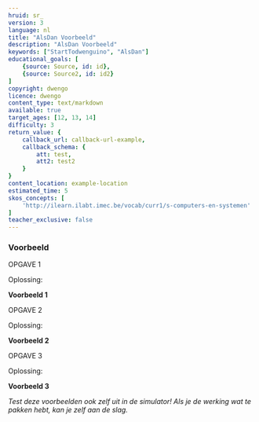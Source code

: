 ```yaml
---
hruid: sr_
version: 3
language: nl
title: "AlsDan Voorbeeld"
description: "AlsDan Voorbeeld"
keywords: ["StartTodwenguino", "AlsDan"]
educational_goals: [
    {source: Source, id: id}, 
    {source: Source2, id: id2}
]
copyright: dwengo
licence: dwengo
content_type: text/markdown
available: true
target_ages: [12, 13, 14]
difficulty: 3
return_value: {
    callback_url: callback-url-example,
    callback_schema: {
        att: test,
        att2: test2
    }
}
content_location: example-location
estimated_time: 5
skos_concepts: [
    'http://ilearn.ilabt.imec.be/vocab/curr1/s-computers-en-systemen'
]
teacher_exclusive: false
---
```


### Voorbeeld

OPGAVE 1




Oplossing:

**Voorbeeld 1**




OPGAVE 2



Oplossing:

**Voorbeeld 2**




OPGAVE 3



Oplossing:

**Voorbeeld 3**




*Test deze voorbeelden ook zelf uit in de simulator! Als je de werking wat te pakken hebt, kan je zelf aan de slag.*